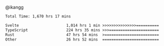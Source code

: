 @ikangg
<!--START_SECTION:waka-->

```txt
Total Time: 1,670 hrs 17 mins

Svelte                     1,014 hrs 1 min >>>>>>>>>>>>>>>==========   59.75 %
TypeScript                 224 hrs 35 mins >>>======================   13.23 %
Rust                       47 hrs 54 mins  >========================   02.82 %
Other                      26 hrs 52 mins  =========================   01.58 %
```

<!--END_SECTION:waka-->
